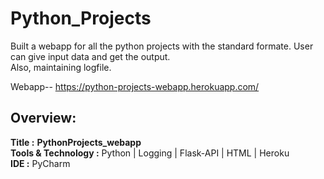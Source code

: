 # Python_Projects
Built a webapp for all the python projects with the standard formate. User can give input data and get the output.  
Also, maintaining logfile.

Webapp-- https://python-projects-webapp.herokuapp.com/

## Overview:
**Title	:**  **PythonProjects_webapp**  
**Tools & Technology :** Python | Logging | Flask-API | HTML | Heroku   
**IDE :** PyCharm
